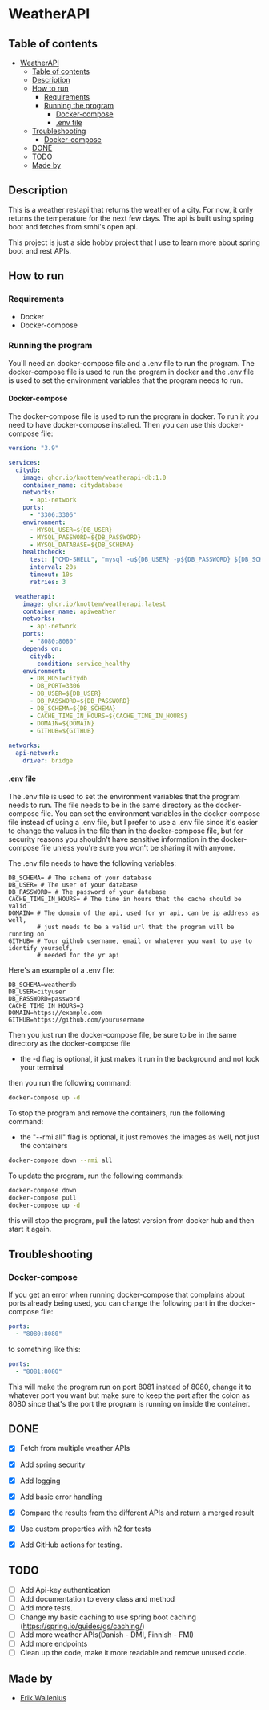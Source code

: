 # WeatherAPI

## Table of contents
- [WeatherAPI](#weatherapi)
  - [Table of contents](#table-of-contents)
  - [Description](#description)
  - [How to run](#how-to-run)
    - [Requirements](#requirements)
    - [Running the program](#running-the-program)
      - [Docker-compose](#docker-compose)
      - [.env file](#env-file)
  - [Troubleshooting](#troubleshooting)
    - [Docker-compose](#docker-compose-1)
  - [DONE](#done)
  - [TODO](#todo)
  - [Made by](#made-by)

## Description
This is a weather restapi that returns the weather of a city. For now, it only returns the temperature for the next few days. The api is built using spring boot and fetches from smhi's open api.

This project is just a side hobby project that I use to learn more about spring boot and rest APIs.

## How to run

### Requirements
- Docker
- Docker-compose

### Running the program

You'll need an docker-compose file and a .env file to run the program. The docker-compose file is used to run the program in docker and the .env file is used to set the environment variables that the program needs to run.

#### Docker-compose

The docker-compose file is used to run the program in docker. To run it you need to have docker-compose installed.
Then you can use this docker-compose file:
```yaml
version: "3.9"

services:
  citydb:
    image: ghcr.io/knottem/weatherapi-db:1.0
    container_name: citydatabase
    networks:
      - api-network
    ports:
      - "3306:3306"
    environment:
      - MYSQL_USER=${DB_USER}
      - MYSQL_PASSWORD=${DB_PASSWORD}
      - MYSQL_DATABASE=${DB_SCHEMA}
    healthcheck:
      test: ["CMD-SHELL", "mysql -u${DB_USER} -p${DB_PASSWORD} ${DB_SCHEMA} -e 'SELECT 1'"]
      interval: 20s
      timeout: 10s
      retries: 3

  weatherapi:
    image: ghcr.io/knottem/weatherapi:latest
    container_name: apiweather
    networks:
      - api-network
    ports:
      - "8080:8080"
    depends_on:
      citydb:
        condition: service_healthy
    environment:
      - DB_HOST=citydb
      - DB_PORT=3306
      - DB_USER=${DB_USER}
      - DB_PASSWORD=${DB_PASSWORD}
      - DB_SCHEMA=${DB_SCHEMA}
      - CACHE_TIME_IN_HOURS=${CACHE_TIME_IN_HOURS}
      - DOMAIN=${DOMAIN}
      - GITHUB=${GITHUB}
  
networks:
  api-network:
    driver: bridge
```

#### .env file
The .env file is used to set the environment variables that the program needs to run. The file needs to be in the same directory as the docker-compose file. You can set the environment variables in the docker-compose file instead of using a .env file, but I prefer to use a .env file since it's easier to change the values in the file than in the docker-compose file, but for security reasons you shouldn't have sensitive information in the docker-compose file unless you're sure you won't be sharing it with anyone.

The .env file needs to have the following variables:
```
DB_SCHEMA= # The schema of your database
DB_USER= # The user of your database
DB_PASSWORD= # The password of your database
CACHE_TIME_IN_HOURS= # The time in hours that the cache should be valid
DOMAIN= # The domain of the api, used for yr api, can be ip address as well, 
        # just needs to be a valid url that the program will be running on
GITHUB= # Your github username, email or whatever you want to use to identify yourself, 
        # needed for the yr api
```
Here's an example of a .env file:
```
DB_SCHEMA=weatherdb
DB_USER=cityuser
DB_PASSWORD=password
CACHE_TIME_IN_HOURS=3
DOMAIN=https://example.com
GITHUB=https://github.com/yourusername
```

Then you just run the docker-compose file, be sure to be in the same directory as the docker-compose file
- the -d flag is optional, it just makes it run in the background and not lock your terminal

then you run the following command:
```bash
docker-compose up -d
```

To stop the program and remove the containers, run the following command:
- the "--rmi all" flag is optional, it just removes the images as well, not just the containers
```bash
docker-compose down --rmi all
```

To update the program, run the following commands:
```bash
docker-compose down
docker-compose pull
docker-compose up -d
```
this will stop the program, pull the latest version from docker hub and then start it again.

## Troubleshooting

### Docker-compose

If you get an error when running docker-compose that complains about ports already being used, you can change the following part in the docker-compose file:
```yaml
ports:
  - "8080:8080"
```
to something like this:
```yaml
ports:
  - "8081:8080"
```
This will make the program run on port 8081 instead of 8080, change it to whatever port you want but make sure to keep the port after the colon as 8080 since that's the port the program is running on inside the container.


## DONE

- [X] Fetch from multiple weather APIs
- [X] Add spring security
- [X] Add logging
- [X] Add basic error handling
- [X] Compare the results from the different APIs and return a merged result
- [X] Use custom properties with h2 for tests
- [X] Add GitHub actions for testing.


## TODO

- [ ] Add Api-key authentication
- [ ] Add documentation to every class and method
- [ ] Add more tests.
- [ ] Change my basic caching to use spring boot caching (https://spring.io/guides/gs/caching/)
- [ ] Add more weather APIs(Danish - DMI, Finnish - FMI)
- [ ] Add more endpoints
- [ ] Clean up the code, make it more readable and remove unused code.

## Made by

- [Erik Wallenius](https://github.com/knottem)